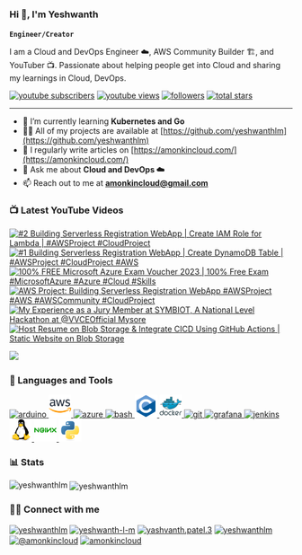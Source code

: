 ### Hi 👋, I'm Yeshwanth

**`Engineer/Creator`**

I am a Cloud and DevOps Engineer ☁️, AWS Community Builder 🏗️, and YouTuber 📺. Passionate about helping people get into Cloud and sharing my learnings in Cloud, DevOps.

   <p align="left">
      <a href="https://www.youtube.com/c/amonkincloud?sub_confirmation=1">
         <img alt="youtube subscribers" title="Subscribe to my YouTube channel" src="https://custom-icon-badges.demolab.com/youtube/channel/subscribers/UCwhERUcuzUCwr8x8mQ8zrcw?color=%23E05D44&label=SUBSCRIBE&logo=video&logoColor=white&style=for-the-badge&labelColor=CE4630"/></a> 
      <a href="https://www.youtube.com/c/amonkincloud">
         <img alt="youtube views" title="YouTube views" src="https://custom-icon-badges.demolab.com/youtube/channel/views/UCwhERUcuzUCwr8x8mQ8zrcw?color=%23E1AD0E&logo=eye&logoColor=white&style=for-the-badge&labelColor=C79600"/></a> 
      <a href="https://github.com/yeshwanthlm?tab=followers">
         <img alt="followers" title="Follow me on Github" src="https://custom-icon-badges.demolab.com/github/followers/yeshwanthlm?color=236ad3&labelColor=1155ba&style=for-the-badge&logo=person-add&label=Follow&logoColor=white"/></a>
      <a href="https://github.com/yeshwanthlm?tab=repositories&sort=stargazers">
         <img alt="total stars" title="Total stars on GitHub" src="https://custom-icon-badges.demolab.com/github/stars/yeshwanthlm?color=55960c&style=for-the-badge&labelColor=488207&logo=star"/></a>
   </p>

---

- 🌱 I’m currently learning **Kubernetes and Go**
- 👨‍💻 All of my projects are available at [https://github.com/yeshwanthlm](https://github.com/yeshwanthlm)
- 📝 I regularly write articles on [https://amonkincloud.com/](https://amonkincloud.com/)
- 💬 Ask me about **Cloud and DevOps ☁️**
- 📫 Reach out to me at **amonkincloud@gmail.com**


### 📺 Latest YouTube Videos

<!-- BEGIN YOUTUBE-CARDS -->
[![#2 Building Serverless Registration WebApp | Create IAM Role for Lambda | #AWSProject #CloudProject](https://ytcards.demolab.com/?id=EMYH5zAPSpQ&title=%232+Building+Serverless+Registration+WebApp+%7C+Create+IAM+Role+for+Lambda+%7C+%23AWSProject+%23CloudProject&lang=en&timestamp=1684240207&background_color=%230d1117&title_color=%23ffffff&stats_color=%23dedede&width=250 "#2 Building Serverless Registration WebApp | Create IAM Role for Lambda | #AWSProject #CloudProject")](https://www.youtube.com/watch?v=EMYH5zAPSpQ)
[![#1 Building Serverless Registration WebApp | Create DynamoDB Table | #AWSProject #CloudProject #AWS](https://ytcards.demolab.com/?id=JFjEhcK9vow&title=%231+Building+Serverless+Registration+WebApp+%7C+Create+DynamoDB+Table+%7C+%23AWSProject+%23CloudProject+%23AWS&lang=en&timestamp=1683894612&background_color=%230d1117&title_color=%23ffffff&stats_color=%23dedede&width=250 "#1 Building Serverless Registration WebApp | Create DynamoDB Table | #AWSProject #CloudProject #AWS")](https://www.youtube.com/watch?v=JFjEhcK9vow)
[![100% FREE Microsoft Azure Exam Voucher 2023 | 100% Free Exam #MicrosoftAzure #Azure #Cloud #Skills](https://ytcards.demolab.com/?id=euqd85xetOA&title=100%25+FREE+Microsoft+Azure+Exam+Voucher+2023+%7C+100%25+Free+Exam+%23MicrosoftAzure+%23Azure+%23Cloud+%23Skills&lang=en&timestamp=1683782705&background_color=%230d1117&title_color=%23ffffff&stats_color=%23dedede&width=250 "100% FREE Microsoft Azure Exam Voucher 2023 | 100% Free Exam #MicrosoftAzure #Azure #Cloud #Skills")](https://www.youtube.com/watch?v=euqd85xetOA)
[![AWS Project: Building Serverless Registration WebApp #AWSProject #AWS #AWSCommunity #CloudProject](https://ytcards.demolab.com/?id=kj8TaMmU6qU&title=AWS+Project%3A+Building+Serverless+Registration+WebApp+%23AWSProject+%23AWS+%23AWSCommunity+%23CloudProject&lang=en&timestamp=1683635432&background_color=%230d1117&title_color=%23ffffff&stats_color=%23dedede&width=250 "AWS Project: Building Serverless Registration WebApp #AWSProject #AWS #AWSCommunity #CloudProject")](https://www.youtube.com/watch?v=kj8TaMmU6qU)
[![My Experience as a Jury Member at SYMBIOT, A National Level Hackathon at @VVCEOfficial Mysore](https://ytcards.demolab.com/?id=PfZa8R1ROjA&title=My+Experience+as+a+Jury+Member+at+SYMBIOT%2C+A+National+Level+Hackathon+at+%40VVCEOfficial+Mysore&lang=en&timestamp=1683450129&background_color=%230d1117&title_color=%23ffffff&stats_color=%23dedede&width=250 "My Experience as a Jury Member at SYMBIOT, A National Level Hackathon at @VVCEOfficial Mysore")](https://www.youtube.com/watch?v=PfZa8R1ROjA)
[![Host Resume on Blob Storage & Integrate CICD Using GitHub Actions | Static Website on Blob Storage](https://ytcards.demolab.com/?id=hL0HiIctbgs&title=Host+Resume+on+Blob+Storage+%26+Integrate+CICD+Using+GitHub+Actions+%7C+Static+Website+on+Blob+Storage&lang=en&timestamp=1683289819&background_color=%230d1117&title_color=%23ffffff&stats_color=%23dedede&width=250 "Host Resume on Blob Storage & Integrate CICD Using GitHub Actions | Static Website on Blob Storage")](https://www.youtube.com/watch?v=hL0HiIctbgs)
<!-- END YOUTUBE-CARDS -->

[<img src="https://custom-icon-badges.demolab.com/badge/-Subscribe%20For%20More-red?style=for-the-badge&logo=video&logoColor=white"/>](https://www.youtube.com/c/amonkincloud?sub_confirmation=1)

### 🧰 Languages and Tools

<p align="left"> <a href="https://www.arduino.cc/" target="_blank" rel="noreferrer"> <img src="https://cdn.worldvectorlogo.com/logos/arduino-1.svg" alt="arduino" width="40" height="40"/> </a> <a href="https://aws.amazon.com" target="_blank" rel="noreferrer"> <img src="https://raw.githubusercontent.com/devicons/devicon/master/icons/amazonwebservices/amazonwebservices-original-wordmark.svg" alt="aws" width="40" height="40"/> </a> <a href="https://azure.microsoft.com/en-in/" target="_blank" rel="noreferrer"> <img src="https://www.vectorlogo.zone/logos/microsoft_azure/microsoft_azure-icon.svg" alt="azure" width="40" height="40"/> </a> <a href="https://www.gnu.org/software/bash/" target="_blank" rel="noreferrer"> <img src="https://www.vectorlogo.zone/logos/gnu_bash/gnu_bash-icon.svg" alt="bash" width="40" height="40"/> </a> <a href="https://www.cprogramming.com/" target="_blank" rel="noreferrer"> <img src="https://raw.githubusercontent.com/devicons/devicon/master/icons/c/c-original.svg" alt="c" width="40" height="40"/> </a> <a href="https://www.docker.com/" target="_blank" rel="noreferrer"> <img src="https://raw.githubusercontent.com/devicons/devicon/master/icons/docker/docker-original-wordmark.svg" alt="docker" width="40" height="40"/> </a> <a href="https://git-scm.com/" target="_blank" rel="noreferrer"> <img src="https://www.vectorlogo.zone/logos/git-scm/git-scm-icon.svg" alt="git" width="40" height="40"/> </a> <a href="https://grafana.com" target="_blank" rel="noreferrer"> <img src="https://www.vectorlogo.zone/logos/grafana/grafana-icon.svg" alt="grafana" width="40" height="40"/> </a> <a href="https://www.jenkins.io" target="_blank" rel="noreferrer"> <img src="https://www.vectorlogo.zone/logos/jenkins/jenkins-icon.svg" alt="jenkins" width="40" height="40"/> </a> <a href="https://www.linux.org/" target="_blank" rel="noreferrer"> <img src="https://raw.githubusercontent.com/devicons/devicon/master/icons/linux/linux-original.svg" alt="linux" width="40" height="40"/> </a> <a href="https://www.nginx.com" target="_blank" rel="noreferrer"> <img src="https://raw.githubusercontent.com/devicons/devicon/master/icons/nginx/nginx-original.svg" alt="nginx" width="40" height="40"/> </a> <a href="https://www.python.org" target="_blank" rel="noreferrer"> <img src="https://raw.githubusercontent.com/devicons/devicon/master/icons/python/python-original.svg" alt="python" width="40" height="40"/> </a> </p>

### 📊 Stats
<p><img align="left" src="https://github-readme-stats.vercel.app/api/top-langs?username=yeshwanthlm&show_icons=true&locale=en&layout=compact" alt="yeshwanthlm" /></p>

<p>&nbsp;<img align="center" src="https://github-readme-stats.vercel.app/api?username=yeshwanthlm&show_icons=true&locale=en" alt="yeshwanthlm" /></p>

### 🏄‍♂️ Connect with me
   <p align="left">
   <a href="https://dev.to/yeshwanthlm" target="blank"><img align="center" src="https://raw.githubusercontent.com/rahuldkjain/github-profile-readme-generator/master/src/images/icons/Social/devto.svg" alt="yeshwanthlm" height="30" width="40" /></a>
   <a href="https://linkedin.com/in/yeshwanth-l-m" target="blank"><img align="center" src="https://raw.githubusercontent.com/rahuldkjain/github-profile-readme-generator/master/src/images/icons/Social/linked-in-alt.svg" alt="yeshwanth-l-m" height="30" width="40" /></a>
   <a href="https://fb.com/yashvanth.patel.3" target="blank"><img align="center" src="https://raw.githubusercontent.com/rahuldkjain/github-profile-readme-generator/master/src/images/icons/Social/facebook.svg" alt="yashvanth.patel.3" height="30" width="40" /></a>
   <a href="https://instagram.com/yeshwanthlm" target="blank"><img align="center" src="https://raw.githubusercontent.com/rahuldkjain/github-profile-readme-generator/master/src/images/icons/Social/instagram.svg" alt="yeshwanthlm" height="30" width="40" /></a>
   <a href="https://hashnode.com/@amonkincloud" target="blank"><img align="center" src="https://raw.githubusercontent.com/rahuldkjain/github-profile-readme-generator/master/src/images/icons/Social/hashnode.svg" alt="@amonkincloud" height="30" width="40" /></a>
   <a href="https://www.youtube.com/c/amonkincloud" target="blank"><img align="center" src="https://raw.githubusercontent.com/rahuldkjain/github-profile-readme-generator/master/src/images/icons/Social/youtube.svg" alt="amonkincloud" height="30" width="40" /></a>
   </p>
